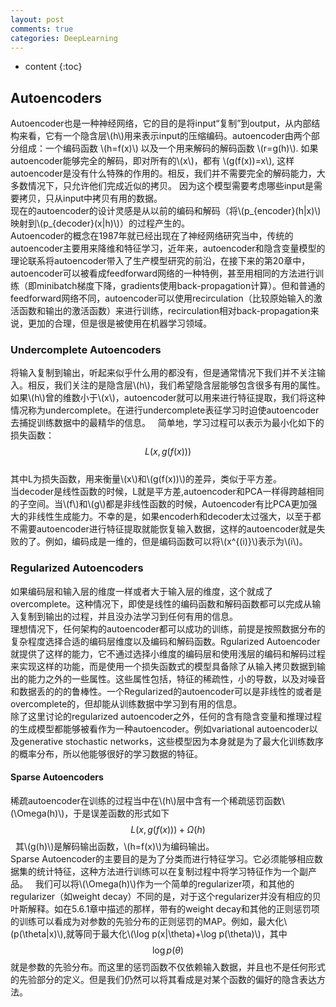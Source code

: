 ```yaml
---
layout: post
comments: true
categories: DeepLearning
---
```


* content
{:toc}

## Autoencoders 

Autoencoder也是一种神经网络，它的目的是将input“复制”到output，从内部结构来看，它有一个隐含层\\(h\\)用来表示input的压缩编码。autoencoder由两个部分组成：一个编码函数 \\(h=f(x)\\) 以及一个用来解码的解码函数 \\(r=g(h)\\). 如果autoencoder能够完全的解码，即对所有的\\(x\\)，都有 \\(g(f(x))=x\\), 这样autoencoder是没有什么特殊的作用的。相反，我们并不需要完全的解码能力，大多数情况下，只允许他们完成近似的拷贝。 因为这个模型需要考虑哪些input是需要拷贝，只从input中拷贝有用的数据。   
现在的autoencoder的设计灵感是从以前的编码和解码（将\\(p_{encoder}(h|x)\\)映射到\\(p_{decoder}(x|h)\\)）的过程产生的。   
Autoencoder的概念在1987年就已经出现在了神经网络研究当中，传统的autoencoder主要用来降维和特征学习，近年来，autoencoder和隐含变量模型的理论联系将autoencoder带入了生产模型研究的前沿，在接下来的第20章中，autoencoder可以被看成feedforward网络的一种特例，甚至用相同的方法进行训练（即minibatch梯度下降，gradients使用back-propagation计算）。但和普通的feedforward网络不同，autoencoder可以使用recirculation（比较原始输入的激活函数和输出的激活函数）来进行训练，recirculation相对back-propagation来说，更加的合理，但是很是被使用在机器学习领域。  

### Undercomplete Autoencoders
将输入复制到输出，听起来似乎什么用的都没有，但是通常情况下我们并不关注输入。相反，我们关注的是隐含层\\(h\\)，我们希望隐含层能够包含很多有用的属性。 
如果\\(h\\)曾的维数小于\\(x\\)，autoencoder就可以用来进行特征提取，我们将这种情况称为undercomplete。在进行undercomplete表征学习时迫使autoencoder去捕捉训练数据中的最精华的信息。  
简单地，学习过程可以表示为最小化如下的损失函数：  
$$L(x,g(f(x)))$$  
其中L为损失函数，用来衡量\\(x\\)和\\(g(f(x))\\)的差异，类似于平方差。  
当decoder是线性函数的时候，L就是平方差,autoencoder和PCA一样得跨越相同的子空间。当\\(f\\)和\\(g\\)都是非线性函数的时候，Autoencoder有比PCA更加强大的非线性生成能力。不幸的是，如果encoderh和decoder太过强大，以至于都不需要autoencoder进行特征提取就能恢复输入数据，这样的autoencoder就是失败的了。例如，编码成是一维的，但是编码函数可以将\\(x^{(i)}\\)表示为\\(i\\)。

### Regularized Autoencoders
如果编码层和输入层的维度一样或者大于输入层的维度，这个就成了overcomplete。这种情况下，即使是线性的编码函数和解码函数都可以完成从输入复制到输出的过程，并且没办法学习到任何有用的信息。  
理想情况下，任何架构的autoencoder都可以成功的训练，前提是按照数据分布的复杂程度选择合适的编码层维度以及编码和解码函数。Rgularized Autoencoder就提供了这样的能力，它不通过选择小维度的编码层和使用浅层的编码和解码过程来实现这样的功能，而是使用一个损失函数式的模型具备除了从输入拷贝数据到输出的能力之外的一些属性。这些属性包括，特征的稀疏性，小的导数，以及对噪音和数据丢的的的鲁棒性。一个Regularized的autoencoder可以是非线性的或者是overcomplete的，但却能从训练数据中学习到有用的信息。  
除了这里讨论的regularized autoencoder之外，任何的含有隐含变量和推理过程的生成模型都能够被看作为一种autoencoder。例如variational autoencoder以及generative stochastic networks，这些模型因为本身就是为了最大化训练数序的概率分布，所以他能够很好的学习数据的特征。  

#### Sparse Autoencoders
  稀疏autoencoder在训练的过程当中在\\(h\\)层中含有一个稀疏惩罚函数\\(\Omega(h)\\)，于是误差函数的形式如下  
$$L(x,g(f(x)))+\Omega(h)$$    
  其\\(g(h)\\)是解码输出函数，\\(h=f(x)\\)为编码输出。  
  Sparse Autoencoder的主要目的是为了分类而进行特征学习。它必须能够相应数据集的统计特征，这种方法进行训练可以在复制过程中将学习特征作为一个副产品。   我们可以将\\(\Omega(h)\\)作为一个简单的regularizer项，和其他的regularizer（如weight decay）不同的是，对于这个regularizer并没有相应的贝叶斯解释。如在5.6.1章中描述的那样，带有的weight decay和其他的正则惩罚项的训练可以看成为对参数的先验分布的正则惩罚的MAP。例如，最大化\\(p(\theta|x)\\),就等同于最大化\\(\log p(x|\theta)+\log p(\theta)\\)，其中$$\log p(\theta)$$就是参数的先验分布。而这里的惩罚函数不仅依赖输入数据，并且也不是任何形式的先验部分的定义。但是我们仍然可以将其看成是对某个函数的偏好的隐含表达方法。   
  
